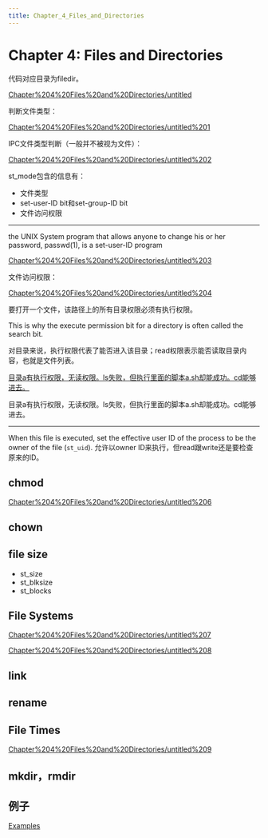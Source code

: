 ```yaml
---
title: Chapter_4_Files_and_Directories
---
```


# Chapter 4: Files and Directories

代码对应目录为filedir。

[Chapter%204%20Files%20and%20Directories/untitled](Chapter%204%20Files%20and%20Directories/untitled)

判断文件类型：

[Chapter%204%20Files%20and%20Directories/untitled%201](Chapter%204%20Files%20and%20Directories/untitled%201)

IPC文件类型判断（一般并不被视为文件）：

[Chapter%204%20Files%20and%20Directories/untitled%202](Chapter%204%20Files%20and%20Directories/untitled%202)

st_mode包含的信息有：

- 文件类型
- set-user-ID bit和set-group-ID bit
- 文件访问权限

---

the UNIX System program that allows anyone to change his or her password, passwd(1), is a set-user-ID program

[Chapter%204%20Files%20and%20Directories/untitled%203](Chapter%204%20Files%20and%20Directories/untitled%203)

文件访问权限：

[Chapter%204%20Files%20and%20Directories/untitled%204](Chapter%204%20Files%20and%20Directories/untitled%204)

要打开一个文件，该路径上的所有目录权限必须有执行权限。

This is why the execute permission bit for a directory is often called the search bit.

对目录来说，执行权限代表了能否进入该目录；read权限表示能否读取目录内容，也就是文件列表。

[目录a有执行权限，无读权限。ls失败，但执行里面的脚本a.sh却能成功。cd能够进去。](Chapter%204%20Files%20and%20Directories/untitled%205)

目录a有执行权限，无读权限。ls失败，但执行里面的脚本a.sh却能成功。cd能够进去。

---

When this file is executed, set the effective user ID of the process to be the owner of the file (`st_uid`). 允许以owner ID来执行，但read跟write还是要检查原来的ID。

## chmod

[Chapter%204%20Files%20and%20Directories/untitled%206](Chapter%204%20Files%20and%20Directories/untitled%206)

## chown

## file size

- st_size
- st_blksize
- st_blocks

## File Systems

[Chapter%204%20Files%20and%20Directories/untitled%207](Chapter%204%20Files%20and%20Directories/untitled%207)

[Chapter%204%20Files%20and%20Directories/untitled%208](Chapter%204%20Files%20and%20Directories/untitled%208)

## link

## rename

## File Times

[Chapter%204%20Files%20and%20Directories/untitled%209](Chapter%204%20Files%20and%20Directories/untitled%209)

## mkdir，rmdir

## 例子

[Examples](Chapter%204%20Files%20and%20Directories/Examples.csv)
